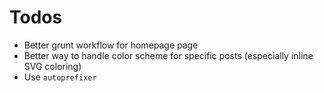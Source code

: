 # Todos

- Better grunt workflow for homepage page
- Better way to handle color scheme for specific posts (especially inline SVG coloring)
- Use `autoprefixer`